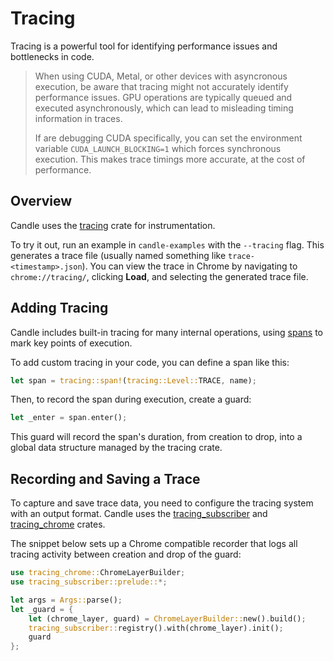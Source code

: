 # Tracing

Tracing is a powerful tool for identifying performance issues and bottlenecks in code.

> When using CUDA, Metal, or other devices with asyncronous execution, be aware that tracing might not accurately identify performance issues. GPU operations are typically queued and executed asynchronously, which can lead to misleading timing information in traces.
> 
> If are debugging CUDA specifically, you can set the environment variable `CUDA_LAUNCH_BLOCKING=1` which forces synchronous execution. This makes trace timings more accurate, at the cost of performance.

## Overview

Candle uses the [tracing](https://docs.rs/tracing/latest/tracing/) crate for instrumentation.

To try it out, run an example in `candle-examples` with the `--tracing` flag. 
This generates a trace file (usually named something like `trace-<timestamp>.json`). 
You can view the trace in Chrome by navigating to `chrome://tracing/`, clicking **Load**, and selecting the generated trace file.

## Adding Tracing

Candle includes built-in tracing for many internal operations, using [spans](https://docs.rs/tracing/latest/tracing/struct.Span.html) to mark key points of execution.

To add custom tracing in your code, you can define a span like this:

```rust
let span = tracing::span!(tracing::Level::TRACE, name);
```

Then, to record the span during execution, create a guard:

```rust
let _enter = span.enter();
```

This guard will record the span's duration, from creation to drop, into a global data structure managed by the tracing crate.

## Recording and Saving a Trace

To capture and save trace data, you need to configure the tracing system with an output format. Candle uses the [tracing_subscriber](https://docs.rs/tracing-subscriber/latest/tracing_subscriber/) and [tracing_chrome](https://docs.rs/tracing-chrome/latest/tracing_chrome/) crates.

The snippet below sets up a Chrome compatible recorder that logs all tracing activity between creation and drop of the guard:

```rust
use tracing_chrome::ChromeLayerBuilder;
use tracing_subscriber::prelude::*;

let args = Args::parse();
let _guard = {
    let (chrome_layer, guard) = ChromeLayerBuilder::new().build();
    tracing_subscriber::registry().with(chrome_layer).init();
    guard
};
```

